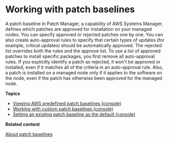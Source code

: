 # Working with patch baselines<a name="patch-baselines"></a>

A patch baseline in Patch Manager, a capability of AWS Systems Manager, defines which patches are approved for installation on your managed nodes\. You can specify approved or rejected patches one by one\. You can also create auto\-approval rules to specify that certain types of updates \(for example, critical updates\) should be automatically approved\. The rejected list overrides both the rules and the approve list\. To use a list of approved patches to install specific packages, you first remove all auto\-approval rules\. If you explicitly identify a patch as rejected, it won't be approved or installed, even if it matches all of the criteria in an auto\-approval rule\. Also, a patch is installed on a managed node only if it applies to the software on the node, even if the patch has otherwise been approved for the managed node\.

**Topics**
+ [Viewing AWS predefined patch baselines \(console\)](view-predefined-patch-baselines.md)
+ [Working with custom patch baselines \(console\)](sysman-patch-baseline-console.md)
+ [Setting an existing patch baseline as the default \(console\)](set-default-patch-baseline.md)

**Related content**

[About patch baselines](about-patch-baselines.md)